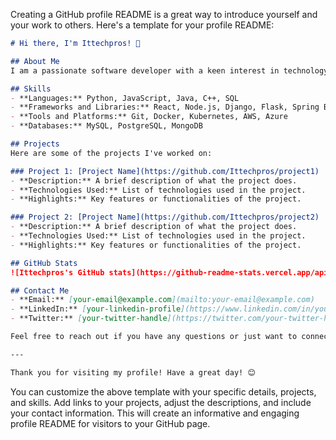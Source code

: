 Creating a GitHub profile README is a great way to introduce yourself and your work to others. Here's a template for your profile README:

```markdown
# Hi there, I'm Ittechpros! 👋

## About Me
I am a passionate software developer with a keen interest in technology and innovation. I love solving complex problems and creating efficient solutions. My expertise lies in various programming languages and frameworks, and I am always eager to learn and explore new technologies.

## Skills
- **Languages:** Python, JavaScript, Java, C++, SQL
- **Frameworks and Libraries:** React, Node.js, Django, Flask, Spring Boot
- **Tools and Platforms:** Git, Docker, Kubernetes, AWS, Azure
- **Databases:** MySQL, PostgreSQL, MongoDB

## Projects
Here are some of the projects I've worked on:

### Project 1: [Project Name](https://github.com/Ittechpros/project1)
- **Description:** A brief description of what the project does.
- **Technologies Used:** List of technologies used in the project.
- **Highlights:** Key features or functionalities of the project.

### Project 2: [Project Name](https://github.com/Ittechpros/project2)
- **Description:** A brief description of what the project does.
- **Technologies Used:** List of technologies used in the project.
- **Highlights:** Key features or functionalities of the project.

## GitHub Stats
![Ittechpros's GitHub stats](https://github-readme-stats.vercel.app/api?username=Ittechpros&show_icons=true&theme=radical)

## Contact Me
- **Email:** [your-email@example.com](mailto:your-email@example.com)
- **LinkedIn:** [your-linkedin-profile](https://www.linkedin.com/in/your-linkedin-profile)
- **Twitter:** [your-twitter-handle](https://twitter.com/your-twitter-handle)

Feel free to reach out if you have any questions or just want to connect!

---

Thank you for visiting my profile! Have a great day! 😊
```

You can customize the above template with your specific details, projects, and skills. Add links to your projects, adjust the descriptions, and include your contact information. This will create an informative and engaging profile README for visitors to your GitHub page.
